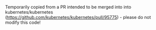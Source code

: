 Temporarily copied from a PR intended to be merged into into kubernetes/kubernetes (https://github.com/kubernetes/kubernetes/pull/95775) - please do not modify this code!